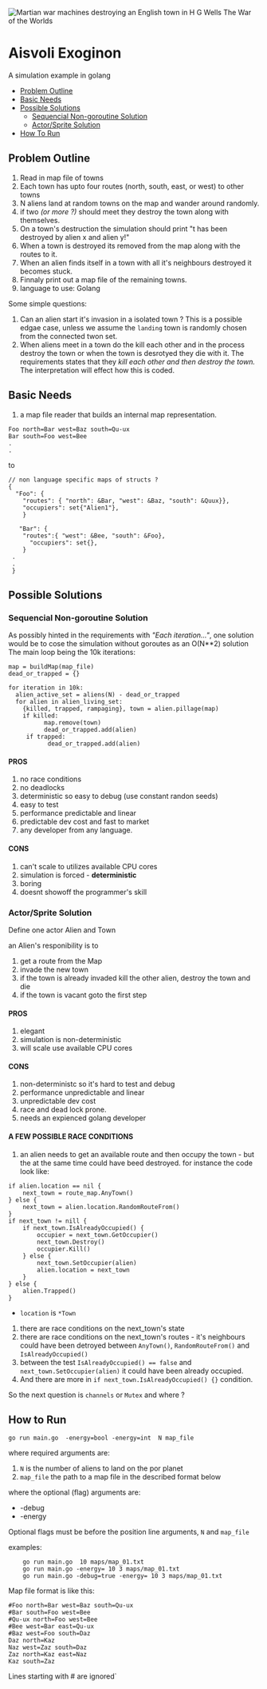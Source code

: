 
![Martian war machines destroying an English town in H  G  Wells  The War of the Worlds](https://user-images.githubusercontent.com/38292/177047313-29ac259c-7908-4c66-aa78-8bd8b928c8d8.png)


# Aisvoli Exoginon
A simulation example in golang


* [Problem Outline](#problem-outline)
* [Basic Needs](#basic-needs)
* [Possible Solutions](#possible-solutions)
	* [Sequencial Non-goroutine Solution](#sequencial-non-goroutine-solution)
	* [Actor/Sprite Solution](#actorsprite-solution)
* [How To Run](#how-to-run)


## Problem Outline

1. Read in  map file of towns
1. Each town has upto four routes (north, south, east, or west) to other towns
1. N aliens land at random towns on the map and wander around randomly.
1. if two *(or more ?)* should meet they destroy the town along with themselves.
1. On a town's destruction the simulation should print "t has been destroyed by alien x and alien y!"
1. When a town is destroyed its removed from the map along with the routes to it.
1. When an alien finds itself in a town with all it's neighbours destroyed it becomes stuck.
1. Finnaly print out a map file of the remaining towns.
1. language to use: Golang

Some simple questions:
1. Can an alien start it's invasion in a isolated town ? This is a possible edgae case, unless we assume the `landing` town is randomly chosen from the connected twon set.
1. When aliens meet in a town do the kill each other and in the process destroy the town or when the town is desrotyed they die with it. The requirements states that they *kill each other and then destroy the town.* The interpretation will effect how this is coded. 


## Basic Needs

1. a map file reader that builds an internal map representation.
```
Foo north=Bar west=Baz south=Qu-ux
Bar south=Foo west=Bee
.
.
```

to 

```
// non language specific maps of structs ?
{
  "Foo": {
    "routes": { "north": &Bar, "west": &Baz, "south": &Quux}},
    "occupiers": set{"Alien1"},
    }
    
   "Bar": {
    "routes":{ "west": &Bee, "south": &Foo},
      "occupiers": set{},
    }
 .
 .
 }
```
## Possible Solutions

### Sequencial Non-goroutine Solution

As possibly hinted in the requirements with *"Each iteration..."*,  one solution  would be to cose the simulation without goroutes as an O(N**2) solution 
The main loop being the 10k iterations:


```
map = buildMap(map_file)
dead_or_trapped = {}

for iteration in 10k:
  alien_active_set = aliens(N) - dead_or_trapped
  for alien in alien_living_set:
    {killed, trapped, rampaging}, town = alien.pillage(map)
    if killed:
          map.remove(town)
          dead_or_trapped.add(alien)
     if trapped:
           dead_or_trapped.add(alien)
```

#### PROS
  1. no race conditions
  1. no deadlocks
  1. deterministic so easy to debug (use constant randon seeds)
  1. easy to test
  1. performance predictable and linear
  1. predictable dev cost and fast to market
  1. any developer from any language.
   
#### CONS
 1. can't scale to utilizes available CPU cores
 1. simulation is forced - __deterministic__
 1. boring
 1. doesnt showoff the programmer's skill
 

### Actor/Sprite Solution

Define one actor Alien and Town

an Alien's responibility is to 
  1. get a route from the Map
  1. invade the new town
  1. if the town is already invaded kill the other alien,  destroy the town and die
  1. if the town is vacant goto the first step 
  
#### PROS
  1. elegant
  1. simulation is non-deterministic
  1. will scale use available CPU cores

   
#### CONS
  1. non-deterministc so it's hard to test and debug
  1. performance unpredictable and linear
  1. unpredictable dev cost
  1. race and dead lock prone.
  1. needs an expienced golang developer
  
  
  #### A FEW POSSIBLE RACE CONDITIONS
  
 1. an alien needs to get an available route and then occupy the town - but the at the same time could have beed destroyed. for instance the code look like:
```golang 
if alien.location == nil {
	next_town = route_map.AnyTown() 
} else {
	next_town = alien.location.RandomRouteFrom()
}
if next_town != nill {
	if next_town.IsAlreadyOccupied() {
		occupier = next_town.GetOccupier()
		next_town.Destroy()
		occupier.Kill()
	} else {
		next_town.SetOccupier(alien)
		alien.location = next_town
	}
} else {
	alien.Trapped()
}
```
 *  `location` is `*Town`

 1. there are race conditions on the next_town's state
 1. there are race conditions on the next_town's routes - it's neighbours could have been detroyed between `AnyTown()`, `RandomRouteFrom()` and  `IsAlreadyOccupied()`
 1. between the test `IsAlreadyOccupied() == false`  and `next_town.SetOccupier(alien)` it could have been already occupied.
 1. And there are more in `if next_town.IsAlreadyOccupied() {}` condition.
 

  So the next question is `channels` or `Mutex` and where ?
   

## How to Run

```
go run main.go  -energy=bool -energy=int  N map_file
```

where required arguments are:
 1. `N` is the number of aliens to land on the por planet
 2. `map_file` the path to a map file in the described format below

where the optional (flag) arguments are:
  * -debug
  * -energy 

Optional flags must be before the position line arguments, `N` and `map_file`
  
  examples:
```
	go run main.go  10 maps/map_01.txt
	go run main.go -energy= 10 3 maps/map_01.txt
	go run main.go -debug=true -energy= 10 3 maps/map_01.txt
```

Map file format is like this:

```
#Foo north=Bar west=Baz south=Qu-ux
#Bar south=Foo west=Bee
#Qu-ux north=Foo west=Bee
#Bee west=Bar east=Qu-ux
#Baz west=Foo south=Daz
Daz north=Kaz
Naz west=Zaz south=Daz
Zaz north=Kaz east=Naz
Kaz south=Zaz
```

Lines starting with # are ignored`

